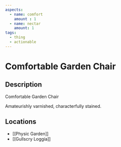 ```yaml
---
aspects: 
  - name: comfort
    amount : 1
  - name: nectar
    amount: 1
tags:
  - thing
  - actionable
---
```


# Comfortable Garden Chair

## Description
Comfortable Garden Chair

Amateurishly varnished, characterfully stained.
## Locations
- [[Physic Garden]]
- [[Gullscry Loggia]]